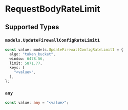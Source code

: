 # RequestBodyRateLimit


## Supported Types

### `models.UpdateFirewallConfigRateLimit1`

```typescript
const value: models.UpdateFirewallConfigRateLimit1 = {
  algo: "token_bucket",
  window: 6478.56,
  limit: 5871.77,
  keys: [
    "<value>",
  ],
};
```

### `any`

```typescript
const value: any = "<value>";
```

